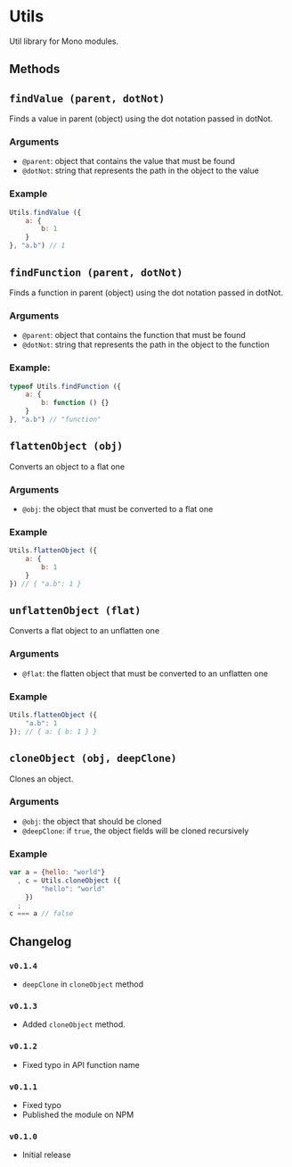 Utils
=====

Util library for Mono modules.

## Methods

## `findValue (parent, dotNot)`
Finds a value in parent (object) using the dot notation passed in dotNot.

### Arguments
 - `@parent`: object that contains the value that must be found
 - `@dotNot`: string that represents the path in the object to the value

### Example

```js
Utils.findValue ({
    a: {
        b: 1
    }
}, "a.b") // 1
```

## `findFunction (parent, dotNot)`
Finds a function in parent (object) using the dot notation passed in dotNot.

### Arguments
 - `@parent`: object that contains the function that must be found
 - `@dotNot`: string that represents the path in the object to the function

### Example:

```js
typeof Utils.findFunction ({
    a: {
        b: function () {}
    }
}, "a.b") // "function"
```

## `flattenObject (obj)`
Converts an object to a flat one

### Arguments
 - `@obj`: the object that must be converted to a flat one

### Example
```js
Utils.flattenObject ({
    a: {
        b: 1
    }
}) // { "a.b": 1 }
```

## `unflattenObject (flat)`
Converts a flat object to an unflatten one

### Arguments
 - `@flat`: the flatten object that must be converted to an unflatten one

### Example

```js
Utils.flattenObject ({
    "a.b": 1
}); // { a: { b: 1 } }
```

## `cloneObject (obj, deepClone)`
Clones an object.

### Arguments
 - `@obj`: the object that should be cloned
 - `@deepClone`: if `true`, the object fields will be cloned recursively

### Example

```js
var a = {hello: "world"}
  , c = Utils.cloneObject ({
        "hello": "world"
    })
  ;
c === a // false
```
## Changelog

### `v0.1.4`
 - `deepClone` in `cloneObject` method

### `v0.1.3`
 - Added `cloneObject` method.

### `v0.1.2`
 - Fixed typo in API function name

### `v0.1.1`
 - Fixed typo
 - Published the module on NPM

### `v0.1.0`
 - Initial release
